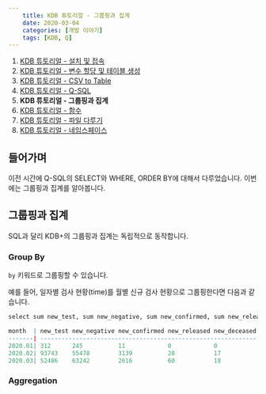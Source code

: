 ```yaml
---
    title: KDB 튜토리얼 - 그룹핑과 집계
    date: 2020-03-04
    categories: [개발 이야기]
    tags: [KDB, Q]
---
```


1. [KDB 튜토리얼 - 설치 및 접속](/archives/kdb-tutorial/install-and-connection)
2. [KDB 튜토리얼 - 변수 할당 및 테이블 생성](/archives/kdb-tutorial/assign-variables-and-tables)
3. [KDB 튜토리얼 - CSV to Table](/archives/kdb-tutorial/csv-to-table)
4. [KDB 튜토리얼 - Q-SQL](/archives/kdb-tutorial/q-sql)
5. **KDB 튜토리얼 - 그룹핑과 집계**
6. [KDB 튜토리얼 - 함수](/archives/kdb-tutorial/function)
7. [KDB 튜토리얼 - 파일 다루기](/archives/kdb-tutorial/file)
8. [KDB 튜토리얼 - 네임스페이스](/archives/kdb-tutorial/namespace)

## 들어가며
이전 시간에 Q-SQL의 SELECT와 WHERE, ORDER BY에 대해서 다루었습니다. 이번에는 그룹핑과 집계를 알아봅니다.

## 그룹핑과 집계
SQL과 달리 KDB+의 그룹핑과 집계는 독립적으로 동작합니다.

### Group By

`by` 키워드로 그룹핑할 수 있습니다.

예를 들어, 일자별 검사 현황(time)를 월별 신규 검사 현황으로 그룹핑한다면 다음과 같습니다.
```q
select sum new_test, sum new_negative, sum new_confirmed, sum new_released, sum new_deceased by date.month from time

month  | new_test new_negative new_confirmed new_released new_deceased
-------| -------------------------------------------------------------
2020.01| 312      245          11            0            0           
2020.02| 93743    55478        3139          28           17          
2020.03| 52486    63242        2616          60           18          

```

### Aggregation

